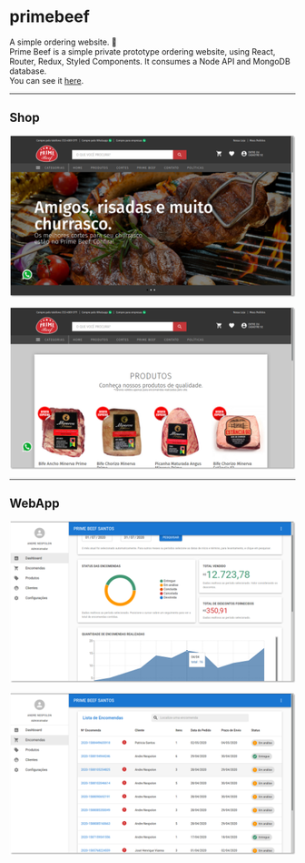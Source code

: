 # primebeef
A simple ordering website. 🍖 <br>
Prime Beef is a simple private prototype ordering website, using React, Router, Redux, Styled Components. It consumes a Node API and MongoDB database. <br>
You can see it [here](https://primebeefsantos-site.herokuapp.com/).

---

## Shop
![shop_01](./assets/primebeef-shop_01.png)

![shop_02](./assets/primebeef-shop_02.png)

---

## WebApp
![webapp_01](./assets/primebeef-webapp_01.png)

![webapp_02](./assets/primebeef-webapp_02.png)